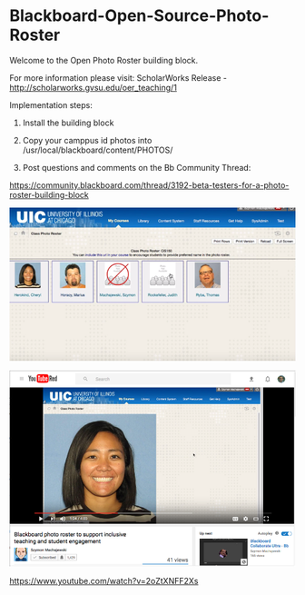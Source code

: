 # Blackboard-Open-Source-Photo-Roster

Welcome to the Open Photo Roster building block.

For more information please visit: ScholarWorks Release - http://scholarworks.gvsu.edu/oer_teaching/1

 Implementation steps:

1. Install the building block

2. Copy your camppus id photos into /usr/local/blackboard/content/PHOTOS/

3. Post questions and comments on the Bb Community Thread:

https://community.blackboard.com/thread/3192-beta-testers-for-a-photo-roster-building-block

![Alt text](img.php2.png?raw=true "screenshot")
 
![Alt text](img.php.png?raw=true "screenshot")
 
https://www.youtube.com/watch?v=2oZtXNFF2Xs
